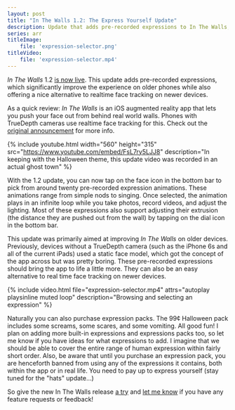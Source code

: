 ```yaml
---
layout: post
title: "In The Walls 1.2: The Express Yourself Update"
description: Update that adds pre-recorded expressions to In The Walls, an iOS augmented reality app.
series: arr
titleImage:
    file: 'expression-selector.png'
titleVideo:
    file: 'expression-selector.mp4'
---
```


*In The Walls* 1.2 [is now live][appstore]. This update adds pre-recorded expressions, which significantly improve the experience on older phones while also offering a nice alternative to realtime face tracking on newer devices.

As a quick review: *In The Walls* is an iOS augmented reality app that lets you push your face out from behind real world walls. Phones with TrueDepth cameras use realtime face tracking for this. Check out the [original announcement](/in-the-walls) for more info.

{% include youtube.html width="560" height="315" src="https://www.youtube.com/embed/FsL7ry5LJJ8" description="In keeping with the Halloween theme, this update video was recorded in an actual ghost town" %}

With the 1.2 update, you can now tap on the face icon in the bottom bar to pick from around twenty pre-recorded expression animations. These animations range from simple nods to singing. Once selected, the animation plays in an infinite loop while you take photos, record videos, and adjust the lighting. Most of these expressions also support adjusting their extrusion (the distance they are pushed out from the wall) by tapping on the dial icon in the bottom bar.

This update was primarily aimed at improving *In The Walls* on older devices. Previously, devices without a TrueDepth camera (such as the iPhone 6s and all of the current iPads) used a static face model, which got the concept of the app across but was pretty boring. These pre-recorded expressions should bring the app to life a little more. They can also be an easy alternative to real time face tracking on newer devices.

{% include video.html file="expression-selector.mp4" attrs="autoplay playsinline muted loop" description="Browsing and selecting an expression" %}

Naturally you can also purchase expression packs. The 99¢ Halloween pack includes some screams, some scares, and some vomiting. All good fun! I plan on adding more built-in expressions and expressions packs too, so let me know if you have ideas for what expressions to add. I imagine that we should be able to cover the entire range of human expression within fairly short order. Also, be aware that until you purchase an expression pack, you are henceforth banned from using any of the expressions it contains, both within the app or in real life. You need to pay up to express yourself (stay tuned for the "hats" update...)

So give the new In The Walls release [a try][appstore] and [let me know](https://twitter.com/mattbierner) if you have any feature requests or feedback!


[appstore]: https://apps.apple.com/us/app/id1522257130